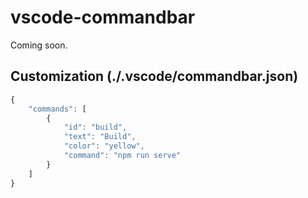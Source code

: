 # vscode-commandbar

Coming soon.

## Customization (./.vscode/commandbar.json)

```javascript
{
	"commands": [
		{
			"id": "build",
			"text": "Build",
			"color": "yellow",
			"command": "npm run serve"
		}
	]
}
```